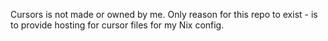 Cursors is not made or owned by me. Only reason for this repo to exist - is to provide hosting for cursor files for my Nix config.
